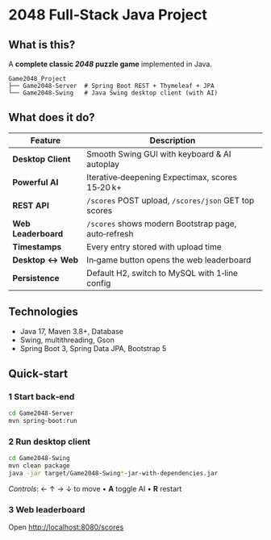 # 2048 Full‑Stack Java Project

## What is this?

A **complete classic _2048_ puzzle game** implemented in Java.

```
Game2048_Project
├── Game2048-Server  # Spring Boot REST + Thymeleaf + JPA
└── Game2048-Swing   # Java Swing desktop client (with AI)
```

## What does it do?

| Feature | Description |
|---------|-------------|
| **Desktop Client** | Smooth Swing GUI with keyboard & AI autoplay |
| **Powerful AI** | Iterative‑deepening Expectimax, scores 15‑20 k+ |
| **REST API** | `/scores` POST upload, `/scores/json` GET top scores |
| **Web Leaderboard** | `/scores` shows modern Bootstrap page, auto‑refresh |
| **Timestamps** | Every entry stored with upload time |
| **Desktop ↔ Web** | In‑game button opens the web leaderboard |
| **Persistence** | Default H2, switch to MySQL with 1‑line config |

## Technologies

* Java 17, Maven 3.8+, Database
* Swing, multithreading, Gson
* Spring Boot 3, Spring Data JPA, Bootstrap 5

## Quick‑start

### 1 Start back‑end

```bash
cd Game2048-Server
mvn spring-boot:run
```

### 2 Run desktop client

```bash
cd Game2048-Swing
mvn clean package
java -jar target/Game2048-Swing*-jar-with-dependencies.jar
```

*Controls*: ← ↑ → ↓ to move • **A** toggle AI • **R** restart

### 3 Web leaderboard

Open <http://localhost:8080/scores>

